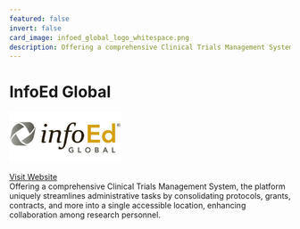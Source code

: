 ```yaml
---
featured: false
invert: false
card_image: infoed_global_logo_whitespace.png
description: Offering a comprehensive Clinical Trials Management System, the platform uniquely streamlines administrative tasks by consolidating protocols, grants, contracts, and more into a single accessible location, enhancing collaboration among research personnel.
---
```


# InfoEd Global
<img src="infoed_global_logo_whitespace.png" alt="Logo" style="max-width: 200px; height: auto;">

<a href="https://www.infoedglobal.com/products/clinical-trials/">Visit Website</a>  
Offering a comprehensive Clinical Trials Management System, the platform uniquely streamlines administrative tasks by consolidating protocols, grants, contracts, and more into a single accessible location, enhancing collaboration among research personnel.

